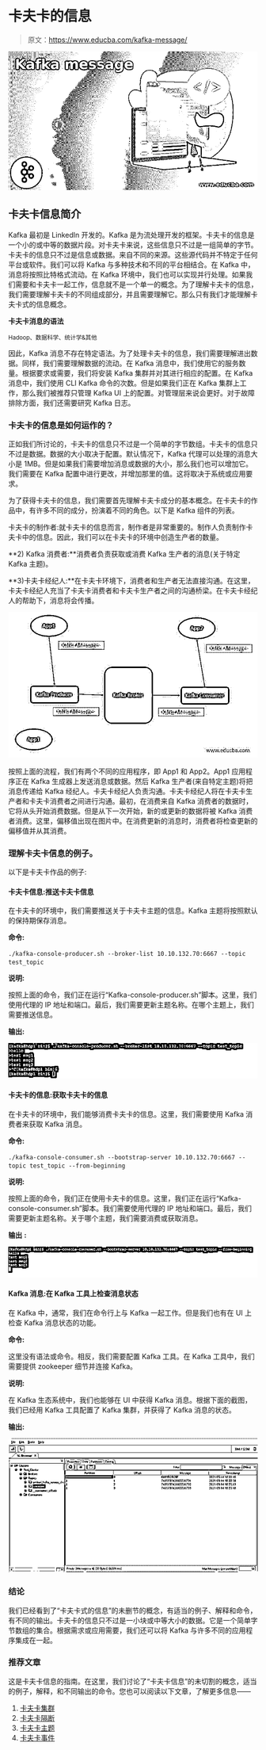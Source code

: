 # 卡夫卡的信息

> 原文：<https://www.educba.com/kafka-message/>

![Kafka message](img/fa0071bd61d363e37a99a003b08cf2c5.png)



## 卡夫卡信息简介

Kafka 最初是 LinkedIn 开发的。Kafka 是为流处理开发的框架。卡夫卡的信息是一个小的或中等的数据片段。对卡夫卡来说，这些信息只不过是一组简单的字节。卡夫卡的信息只不过是信息或数据。来自不同的来源。这些源代码并不特定于任何平台或软件。我们可以将 Kafka 与多种技术和不同的平台相结合。在 Kafka 中，消息将按照比特格式流动。在 Kafka 环境中，我们也可以实现并行处理。如果我们需要和卡夫卡一起工作，信息就不是一个单一的概念。为了理解卡夫卡的信息，我们需要理解卡夫卡的不同组成部分，并且需要理解它。那么只有我们才能理解卡夫卡式的信息概念。

**卡夫卡消息的语法**

<small>Hadoop、数据科学、统计学&其他</small>

因此，Kafka 消息不存在特定语法。为了处理卡夫卡的信息，我们需要理解进出数据。同样，我们需要理解数据的流动。在 Kafka 消息中，我们使用它的服务数量。根据要求或需要，我们将安装 Kafka 集群并对其进行相应的配置。在 Kafka 消息中，我们使用 CLI Kafka 命令的次数。但是如果我们正在 Kafka 集群上工作，那么我们被推荐只管理 Kafka UI 上的配置。对管理层来说会更好。对于故障排除方面，我们还需要研究 Kafka 日志。

### 卡夫卡的信息是如何运作的？

正如我们所讨论的，卡夫卡的信息只不过是一个简单的字节数组。卡夫卡的信息只不过是数据。数据的大小取决于配置。默认情况下，Kafka 代理可以处理的消息大小是 1MB。但是如果我们需要增加消息或数据的大小，那么我们也可以增加它。我们需要在 Kafka 配置中进行更改，并增加那里的值。这将取决于系统或应用要求。

为了获得卡夫卡的信息，我们需要首先理解卡夫卡成分的基本概念。在卡夫卡的作品中，有许多不同的成分，扮演着不同的角色。以下是 Kafka 组件的列表。

卡夫卡的制作者:就卡夫卡的信息而言，制作者是非常重要的。制作人负责制作卡夫卡中的信息。因此，我们可以在卡夫卡的环境中创造生产者的数量。

**2) Kafka 消费者:**消费者负责获取或消费 Kafka 生产者的消息(关于特定 Kafka 主题)。

**3)卡夫卡经纪人:**在卡夫卡环境下，消费者和生产者无法直接沟通。在这里，卡夫卡经纪人充当了卡夫卡消费者和卡夫卡生产者之间的沟通桥梁。在卡夫卡经纪人的帮助下，消息将会传播。

![Kafka message image](img/8cddefae0ae556b9ecbf2ef87b7f3b6b.png)



按照上面的流程，我们有两个不同的应用程序，即 App1 和 App2。App1 应用程序正在 Kafka 生成器上发送消息或数据。然后 Kafka 生产者(来自特定主题)将把消息传递给 Kafka 经纪人。卡夫卡经纪人负责沟通。卡夫卡经纪人将在卡夫卡生产者和卡夫卡消费者之间进行沟通。最初，在消费来自 Kafka 消费者的数据时，它将从头开始消费数据。但是从下一次开始，新的或更新的数据将被 Kafka 消费者消费。这里，偏移值出现在图片中。在消费更新的消息时，消费者将检查更新的偏移值并从其消费。

### 理解卡夫卡信息的例子。

以下是卡夫卡作品的例子:

#### 卡夫卡信息:推送卡夫卡信息

在卡夫卡的环境中，我们需要推送关于卡夫卡主题的信息。Kafka 主题将按照默认的保持期保存消息。

**命令:**

`./kafka-console-producer.sh --broker-list 10.10.132.70:6667 --topic test_topic`

**说明:**

按照上面的命令，我们正在运行“Kafka-console-producer.sh”脚本。这里，我们使用代理的 IP 地址和端口。最后，我们需要更新主题名称。在哪个主题上，我们需要推送信息。

**输出:**

![Kafka message output 1](img/e84a669cc421bce19bfddcfbd8828a2e.png)



#### 卡夫卡的信息:获取卡夫卡的信息

在卡夫卡的环境中，我们能够消费卡夫卡的信息。这里，我们需要使用 Kafka 消费者来获取 Kafka 消息。

**命令:**

`./kafka-console-consumer.sh --bootstrap-server 10.10.132.70:6667 --topic test_topic --from-beginning`

**说明:**

按照上面的命令，我们正在使用卡夫卡的信息。这里，我们正在运行“Kafka-console-consumer.sh”脚本。我们需要使用代理的 IP 地址和端口。最后，我们需要更新主题名称。关于哪个主题，我们需要消费或获取消息。

**输出** **:**

![Kafka message output 2](img/6574e814d5894694f891f5b18fae0cba.png)



#### Kafka 消息:在 Kafka 工具上检查消息状态

在 Kafka 中，通常，我们在命令行上与 Kafka 一起工作。但是我们也有在 UI 上检查 Kafka 消息状态的功能。

**命令:**

这里没有语法或命令。相反，我们需要配置 Kafka 工具。在 Kafka 工具中，我们需要提供 zookeeper 细节并连接 Kafka。

**说明:**

在 Kafka 生态系统中，我们也能够在 UI 中获得 Kafka 消息。根据下面的截图，我们已经用 Kafka 工具配置了 Kafka 集群，并获得了 Kafka 消息的状态。

**输出:**

![output 3](img/b442269f9e8cdfe805709be8622d4c00.png)



### 结论

我们已经看到了“卡夫卡式的信息”的未删节的概念，有适当的例子、解释和命令，有不同的输出。卡夫卡的信息只不过是一小块或中等大小的数据。它是一个简单字节数组的集合。根据需求或应用需要，我们还可以将 Kafka 与许多不同的应用程序集成在一起。

### 推荐文章

这是卡夫卡信息的指南。在这里，我们讨论了“卡夫卡信息”的未切割的概念，适当的例子，解释，和不同输出的命令。您也可以阅读以下文章，了解更多信息——

1.  [卡夫卡集群](https://www.educba.com/kafka-cluster/)
2.  [卡夫卡隔断](https://www.educba.com/kafka-partition/)
3.  [卡夫卡主题](https://www.educba.com/kafka-topic/)
4.  [卡夫卡事件](https://www.educba.com/kafka-event/)





